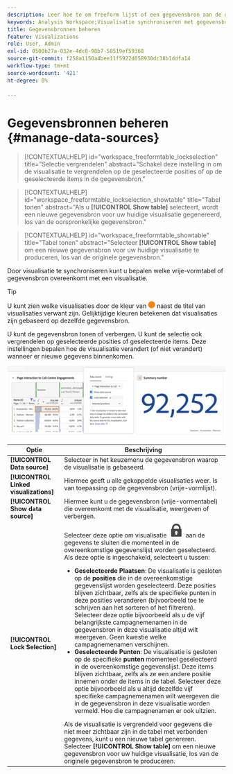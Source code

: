 ```yaml
---
description: Leer hoe te om freeform lijst of een gegevensbron aan de overeenkomstige visualisatie te synchroniseren.
keywords: Analysis Workspace;Visualisatie synchroniseren met gegevensbron
title: Gegevensbronnen beheren
feature: Visualizations
role: User, Admin
exl-id: 0500b27a-032e-4dc8-98b7-58519ef59368
source-git-commit: f258a1150a4bee11f5922d058930dc38b1ddfa14
workflow-type: tm+mt
source-wordcount: '421'
ht-degree: 0%

---
```


# Gegevensbronnen beheren {#manage-data-sources}

>[!CONTEXTUALHELP]
>id="workspace_freeformtable_lockselection"
>title="Selectie vergrendelen"
>abstract="Schakel deze instelling in om de visualisatie te vergrendelen op de geselecteerde posities of op de geselecteerde items in de gegevensbron."

>[!CONTEXTUALHELP]
>id="workspace_freeformtable_lockselection_showtable"
>title="Tabel tonen"
>abstract="Als u **[!UICONTROL Show table]** selecteert, wordt een nieuwe gegevensbron voor uw huidige visualisatie gegenereerd, los van de oorspronkelijke gegevensbron."

>[!CONTEXTUALHELP]
>id="workspace_freeformtable_showtable"
>title="Tabel tonen"
>abstract="Selecteer **[!UICONTROL Show table]** om een nieuwe gegevensbron voor uw huidige visualisatie te produceren, los van de originele gegevensbron."


Door visualisatie te synchroniseren kunt u bepalen welke vrije-vormtabel of gegevensbron overeenkomt met een visualisatie.


>[!TIP]
>
>U kunt zien welke visualisaties door de kleur van ![&#x200B; StatusOrange &#x200B;](/help/assets/icons/StatusOrange.svg) naast de titel van visualisaties verwant zijn. Gelijktijdige kleuren betekenen dat visualisaties zijn gebaseerd op dezelfde gegevensbron.
>

U kunt de gegevensbron tonen of verbergen. U kunt de selectie ook vergrendelen op geselecteerde posities of geselecteerde items. Deze instellingen bepalen hoe de visualisatie verandert (of niet verandert) wanneer er nieuwe gegevens binnenkomen.

![&#x200B; de de optiesdialoog van Source van Gegevens die de opties tonen in de volgende sectie worden beschreven.](assets/lock-selection.png)

<!--
**Tip:** You can tell which visualizations are related by the color of the dot next to the title. Matching colors mean that visualizations are based on the same data source.

Managing a data source lets you show the data source or lock the selection. These settings determine how the visualization changes (or doesn't change) when new data comes in.

1. [Create a project](/help/analyze/analysis-workspace/home.md) with a data table and a [visualization](/help/analyze/analysis-workspace/visualizations/freeform-analysis-visualizations.md).
1. In the data table, select the cells (data source) you want to associate with the visualization.
1. In the visualization, click the dot next to the title to bring up the **[!UICONTROL Data Source]** dialog. Select **[!UICONTROL Show Data Source]** or **[!UICONTROL Lock Selection]**.

   ![](assets/manage-data-source.png)

   Synchronizing a visualization to a table cell creates a new (hidden) table and color-codes the synchronized visualization with that table.

>[!BEGINSHADEBOX]

See ![VideoCheckedOut](/help/assets/icons/VideoCheckedOut.svg) [Data source settings](https://video.tv.adobe.com/v/23729?quality=12&learn=on){target="_blank"} for a demo video.

>[!ENDSHADEBOX]

-->

| Optie | Beschrijving |
|--- |--- |
| **[!UICONTROL Data source]** | Selecteer in het keuzemenu de gegevensbron waarop de visualisatie is gebaseerd. |
| **[!UICONTROL Linked visualizations]** | Hiermee geeft u alle gekoppelde visualisaties weer. Is van toepassing op de gegevensbron (vrije-vormlijst). |
| **[!UICONTROL Show data source]** | Hiermee kunt u de gegevensbron (vrije-vormentabel) die overeenkomt met de visualisatie, weergeven of verbergen. |
| **[!UICONTROL Lock Selection]** | Selecteer deze optie om visualisatie ![&#x200B; LockClosed &#x200B;](/help/assets/icons/LockClosed.svg) aan de gegevens te sluiten die momenteel in de overeenkomstige gegevenslijst worden geselecteerd. Als deze optie is ingeschakeld, selecteert u tussen:  <ul><li>**Geselecteerde Plaatsen**: De visualisatie is gesloten op de **posities** die in de overeenkomstige gegevenslijst worden geselecteerd. Deze posities blijven zichtbaar, zelfs als de specifieke punten in deze posities veranderen (bijvoorbeeld toe te schrijven aan het sorteren of het filtreren). Selecteer deze optie bijvoorbeeld als u de vijf belangrijkste campagnemenamen in de gegevensbron in deze visualisatie altijd wilt weergeven. Geen kwestie welke campagnemenamen verschijnen.</li> <li>**Geselecteerde Punten**: De visualisatie is gesloten op de specifieke **punten** momenteel geselecteerd in de overeenkomstige gegevenslijst. Deze items blijven zichtbaar, zelfs als ze een andere positie innemen onder de items in de tabel. Selecteer deze optie bijvoorbeeld als u altijd dezelfde vijf specifieke campagnemenamen wilt weergeven die in de gegevensbron in deze visualisatie worden vermeld. Hoe die campagnenamen er ook uitzien.</li></ul>Als de visualisatie is vergrendeld voor gegevens die niet meer zichtbaar zijn in de tabel met verbonden gegevens, kunt u een nieuwe tabel genereren. Selecteer **[!UICONTROL Show table]** om een nieuwe gegevensbron voor uw huidige visualisatie, los van de originele gegevensbron te produceren. |
